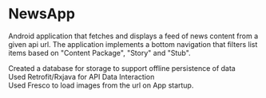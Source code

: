 # NewsApp

Android application that fetches and displays a feed of news content from a given api url. The application implements a bottom navigation that filters list items based on "Content Package", "Story" and "Stub". <br />

Created a database for storage to support offline persistence of data <br />
Used Retrofit/Rxjava for API Data Interaction <br />
Used Fresco to load images from the url on App startup. 







